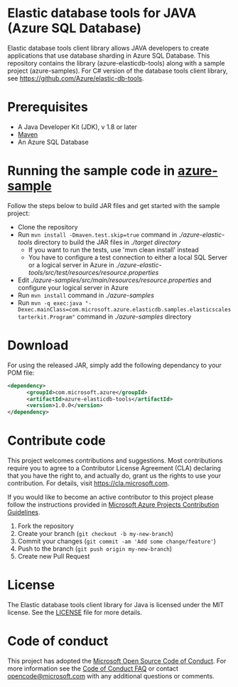 # Elastic database tools for JAVA (Azure SQL Database)
Elastic database tools client library allows JAVA developers to create applications that use database sharding in Azure SQL Database. This repository contains the library (azure-elasticdb-tools) along with a sample project (azure-samples). For C# version of the database tools client library, see https://github.com/Azure/elastic-db-tools.

# Prerequisites
* A Java Developer Kit (JDK), v 1.8 or later
* [Maven](http://maven.apache.org/download.cgi)
* An Azure SQL Database 

# Running the sample code in [azure-sample](https://github.com/Microsoft/elastic-db-tools-for-java/tree/develop/azure-samples)
Follow the steps below to build JAR files and get started with the sample project: 
* Clone the repository 
* Run `mvn install -Dmaven.test.skip=true` command in _./azure-elastic-tools_ directory to build the JAR files in _./target directory_
     - If you want to run the tests, use 'mvn clean install' instead
     - You have to configure a test connection to either a local SQL Server or a logical server in Azure in _./azure-elastic-tools/src/test/resources/resource.properties_ 
* Edit _./azure-samples/src/main/resources/resource.properties_ and configure your logical server in Azure
* Run `mvn install` command in _./azure-samples_
* Run `mvn -q exec:java "-Dexec.mainClass=com.microsoft.azure.elasticdb.samples.elasticscalestarterkit.Program"` command in _./azure-samples_ directory

# Download
For using the released JAR, simply add the following dependancy to your POM file:
```xml
<dependency>
      <groupId>com.microsoft.azure</groupId>
      <artifactId>azure-elasticdb-tools</artifactId>
      <version>1.0.0</version>
</dependency>
```

# Contribute code
This project welcomes contributions and suggestions. Most contributions require you to agree to a
Contributor License Agreement (CLA) declaring that you have the right to, and actually do, grant us
the rights to use your contribution. For details, visit https://cla.microsoft.com.

If you would like to become an active contributor to this project please follow the instructions provided in [Microsoft Azure Projects Contribution Guidelines](http://azure.github.io/guidelines.html).

1. Fork the repository
2. Create your branch (`git checkout -b my-new-branch`)
3. Commit your changes (`git commit -am 'Add some change/feature'`)
4. Push to the branch (`git push origin my-new-branch`)
5. Create new Pull Request

# License
The Elastic database tools client library for Java is licensed under the MIT license. See the [LICENSE](https://github.com/Microsoft/mssql-jdbc/blob/master/LICENSE) file for more details.

# Code of conduct
This project has adopted the [Microsoft Open Source Code of Conduct](https://opensource.microsoft.com/codeofconduct/). For more information see the [Code of Conduct FAQ](https://opensource.microsoft.com/codeofconduct/faq/) or contact [opencode@microsoft.com](mailto:opencode@microsoft.com) with any additional questions or comments.
